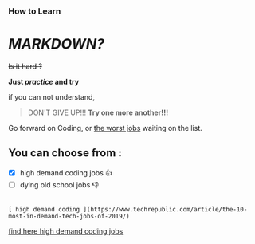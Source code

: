 ### How to Learn
# _MARKDOWN?_

  ~~Is it hard ?~~
  
  **Just _practice_ and try** 
  
  if you can not understand,
  > DON'T GIVE UP!!! **Try one more another!!!**
  
Go forward on Coding, or [the worst jobs](https://www.thebalancecareers.com/worst-jobs-in-america-4136433) waiting on the list. 

## You can choose from : ##

- [x] high demand coding jobs :+1:
- [ ] dying old school jobs :-1:

```high demanding coding jobs

[ high demand coding ](https://www.techrepublic.com/article/the-10-most-in-demand-tech-jobs-of-2019/) 

```
[find here high demand coding jobs ](https://www.techrepublic.com/article/the-10-most-in-demand-tech-jobs-of-2019/) 
